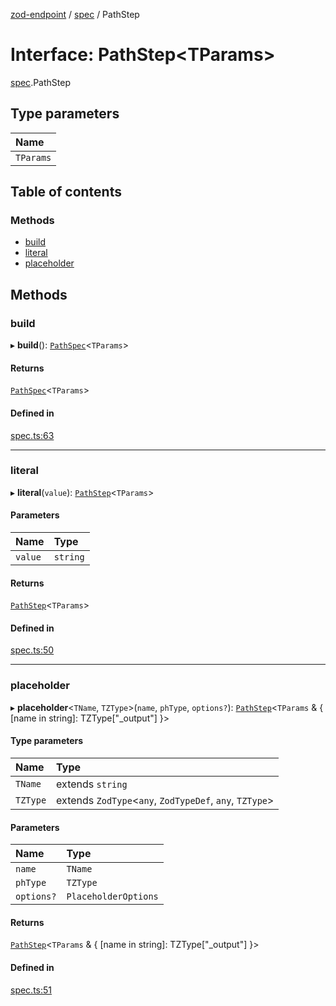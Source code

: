 [zod-endpoint](../README.md) / [spec](../modules/spec.md) / PathStep

# Interface: PathStep<TParams\>

[spec](../modules/spec.md).PathStep

## Type parameters

| Name |
| :------ |
| `TParams` |

## Table of contents

### Methods

- [build](spec.PathStep.md#build)
- [literal](spec.PathStep.md#literal)
- [placeholder](spec.PathStep.md#placeholder)

## Methods

### build

▸ **build**(): [`PathSpec`](spec.PathSpec.md)<`TParams`\>

#### Returns

[`PathSpec`](spec.PathSpec.md)<`TParams`\>

#### Defined in

[spec.ts:63](https://github.com/lorefnon/zod-endpoint/blob/3866358/src/spec.ts#L63)

___

### literal

▸ **literal**(`value`): [`PathStep`](spec.PathStep.md)<`TParams`\>

#### Parameters

| Name | Type |
| :------ | :------ |
| `value` | `string` |

#### Returns

[`PathStep`](spec.PathStep.md)<`TParams`\>

#### Defined in

[spec.ts:50](https://github.com/lorefnon/zod-endpoint/blob/3866358/src/spec.ts#L50)

___

### placeholder

▸ **placeholder**<`TName`, `TZType`\>(`name`, `phType`, `options?`): [`PathStep`](spec.PathStep.md)<`TParams` & { [name in string]: TZType["\_output"] }\>

#### Type parameters

| Name | Type |
| :------ | :------ |
| `TName` | extends `string` |
| `TZType` | extends `ZodType`<`any`, `ZodTypeDef`, `any`, `TZType`\> |

#### Parameters

| Name | Type |
| :------ | :------ |
| `name` | `TName` |
| `phType` | `TZType` |
| `options?` | `PlaceholderOptions` |

#### Returns

[`PathStep`](spec.PathStep.md)<`TParams` & { [name in string]: TZType["\_output"] }\>

#### Defined in

[spec.ts:51](https://github.com/lorefnon/zod-endpoint/blob/3866358/src/spec.ts#L51)
